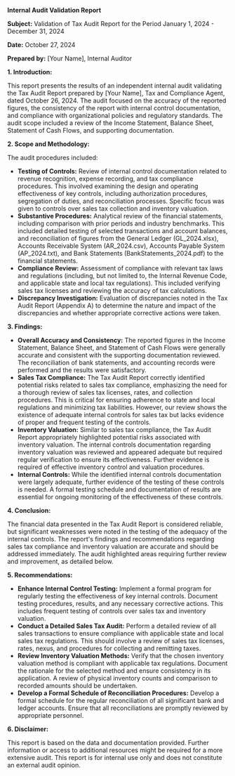 **Internal Audit Validation Report**

**Subject:** Validation of Tax Audit Report for the Period January 1, 2024 - December 31, 2024

**Date:** October 27, 2024

**Prepared by:** [Your Name], Internal Auditor

**1. Introduction:**

This report presents the results of an independent internal audit validating the Tax Audit Report prepared by [Your Name], Tax and Compliance Agent, dated October 26, 2024.  The audit focused on the accuracy of the reported figures, the consistency of the report with internal control documentation, and compliance with organizational policies and regulatory standards.  The audit scope included a review of the Income Statement, Balance Sheet, Statement of Cash Flows, and supporting documentation.

**2. Scope and Methodology:**

The audit procedures included:

* **Testing of Controls:**  Review of internal control documentation related to revenue recognition, expense recording, and tax compliance procedures. This involved examining the design and operating effectiveness of key controls, including authorization procedures, segregation of duties, and reconciliation processes.  Specific focus was given to controls over sales tax collection and inventory valuation.
* **Substantive Procedures:** Analytical review of the financial statements, including comparison with prior periods and industry benchmarks. This included detailed testing of selected transactions and account balances, and reconciliation of figures from the General Ledger (GL_2024.xlsx), Accounts Receivable System (AR_2024.csv), Accounts Payable System (AP_2024.txt), and Bank Statements (BankStatements_2024.pdf) to the financial statements.
* **Compliance Review:** Assessment of compliance with relevant tax laws and regulations (including, but not limited to, the Internal Revenue Code, and applicable state and local tax regulations). This included verifying sales tax licenses and reviewing the accuracy of tax calculations.
* **Discrepancy Investigation:**  Evaluation of discrepancies noted in the Tax Audit Report (Appendix A) to determine the nature and impact of the discrepancies and whether appropriate corrective actions were taken.

**3. Findings:**

* **Overall Accuracy and Consistency:** The reported figures in the Income Statement, Balance Sheet, and Statement of Cash Flows were generally accurate and consistent with the supporting documentation reviewed. The reconciliation of bank statements, and accounting records were performed and the results were satisfactory.
* **Sales Tax Compliance:** The Tax Audit Report correctly identified potential risks related to sales tax compliance, emphasizing the need for a thorough review of sales tax licenses, rates, and collection procedures.  This is critical for ensuring adherence to state and local regulations and minimizing tax liabilities.  However, our review shows the existence of adequate internal controls for sales tax but lacks evidence of proper and frequent testing of the controls.
* **Inventory Valuation:** Similar to sales tax compliance, the Tax Audit Report appropriately highlighted potential risks associated with inventory valuation.  The internal controls documentation regarding inventory valuation was reviewed and appeared adequate but required regular verification to ensure its effectiveness.  Further evidence is required of effective inventory control and valuation procedures.
* **Internal Controls:** While the identified internal controls documentation were largely adequate, further evidence of the testing of these controls is needed.  A formal testing schedule and documentation of results are essential for ongoing monitoring of the effectiveness of these controls.

**4. Conclusion:**

The financial data presented in the Tax Audit Report is considered reliable, but significant weaknesses were noted in the testing of the adequacy of the internal controls. The report's findings and recommendations regarding sales tax compliance and inventory valuation are accurate and should be addressed immediately. The audit highlighted areas requiring further review and improvement, as detailed below.


**5. Recommendations:**

* **Enhance Internal Control Testing:** Implement a formal program for regularly testing the effectiveness of key internal controls. Document testing procedures, results, and any necessary corrective actions. This includes frequent testing of controls over sales tax and inventory valuation.
* **Conduct a Detailed Sales Tax Audit:**  Perform a detailed review of all sales transactions to ensure compliance with applicable state and local sales tax regulations. This should involve a review of sales tax licenses, rates, nexus, and procedures for collecting and remitting taxes.
* **Review Inventory Valuation Methods:**  Verify that the chosen inventory valuation method is compliant with applicable tax regulations. Document the rationale for the selected method and ensure consistency in its application.  A review of physical inventory counts and comparison to recorded amounts should be undertaken.
* **Develop a Formal Schedule of Reconciliation Procedures:** Develop a formal schedule for the regular reconciliation of all significant bank and ledger accounts. Ensure that all reconciliations are promptly reviewed by appropriate personnel.

**6. Disclaimer:**

This report is based on the data and documentation provided.  Further information or access to additional resources might be required for a more extensive audit. This report is for internal use only and does not constitute an external audit opinion.
